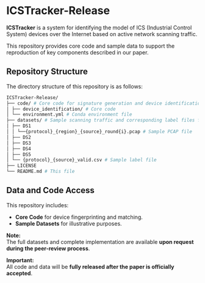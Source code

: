 # ICSTracker-Release

**ICSTracker** is a system for identifying the model of ICS (Industrial Control System) devices over the Internet based on active network scanning traffic.

This repository provides core code and sample data to support the reproduction of key components described in our paper.

## Repository Structure
The directory structure of this repository is as follows:
```bash
ICSTracker-Release/ 
├── code/ # Core code for signature generation and device identification 
│ ├── device_identification/ # Core code
│ └── environment.yml # Conda environment file 
├── datasets/ # Sample scanning traffic and corresponding label files for demonstration purposes
│ ├── DS1
│ │ └──{protocol}_{region}_{source}_round{i}.pcap # Sample PCAP file
│ ├── DS2
│ ├── DS3
│ ├── DS4
│ ├── DS5
│ └── {protocol}_{source}_valid.csv # Sample label file
├── LICENSE
└── README.md # This file
```

## Data and Code Access

This repository includes:
- **Core Code** for device fingerprinting and matching.
- **Sample Datasets** for illustrative purposes.

**Note:**  
The full datasets and complete implementation are available **upon request during the peer-review process**.

**Important:**  
All code and data will be **fully released after the paper is officially accepted**.
